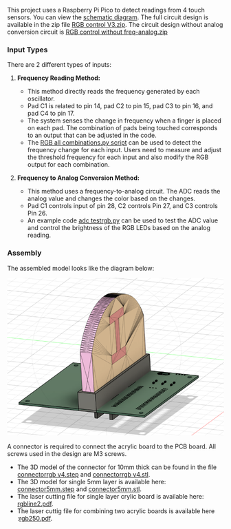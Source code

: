 This project uses a Raspberry Pi Pico to detect readings from 4 touch sensors. You can view the [schematic diagram](RGBsch.pdf). The full circuit design is available in the zip file [RGB control V3.zip](RGB%20control%20V3.zip).
The circuit design without analog conversion circuit is [RGB control without freq-analog.zip](RGB%20control%20without%20freq-analog.zip)

### Input Types

There are 2 different types of inputs:

1. **Frequency Reading Method:**
   - This method directly reads the frequency generated by each oscillator.
   - Pad C1 is related to pin 14, pad C2 to pin 15, pad C3 to pin 16, and pad C4 to pin 17.
   - The system senses the change in frequency when a finger is placed on each pad. The combination of pads being touched corresponds to an output that can be adjusted in the code.
   - The [RGB all combinations.py script](RGB%20all%20combinations.py) can be used to detect the frequency change for each input. Users need to measure and adjust the threshold frequency for each input and also modify the RGB output for each combination.

2. **Frequency to Analog Conversion Method:**
   - This method uses a frequency-to-analog circuit. The ADC reads the analog value and changes the color based on the changes.
   - Pad C1 controls input of pin 28, C2 controls Pin 27, and C3 controls Pin 26.
   - An example code [adc testrgb.py](adc%20testrgb.py) can be used to test the ADC value and control the brightness of the RGB LEDs based on the analog reading.

### Assembly

The assembled model looks like the diagram below:

![Assemble](Assemble%20design.png)

A connector is required to connect the acrylic board to the PCB board. All screws used in the design are M3 screws.

- The 3D model of the connector for 10mm thick can be found in the file [connectorrgb v4.step](connectorrgb%20v4.step) and [connectorrgb v4.stl](connectorrgb%20v4.stl).
- The 3D model for single 5mm layer is available here: [connector5mm.step](connector5mm.step) and [connector5mm.stl](connector5mm.stl).
- The laser cutting file for single layer crylic board is available here: [rgbline2.pdf](rgbline2.pdf).
- The laser cuttig file for combining two acrylic boards is available here :[rgb250.pdf](rgb250.pdf).
